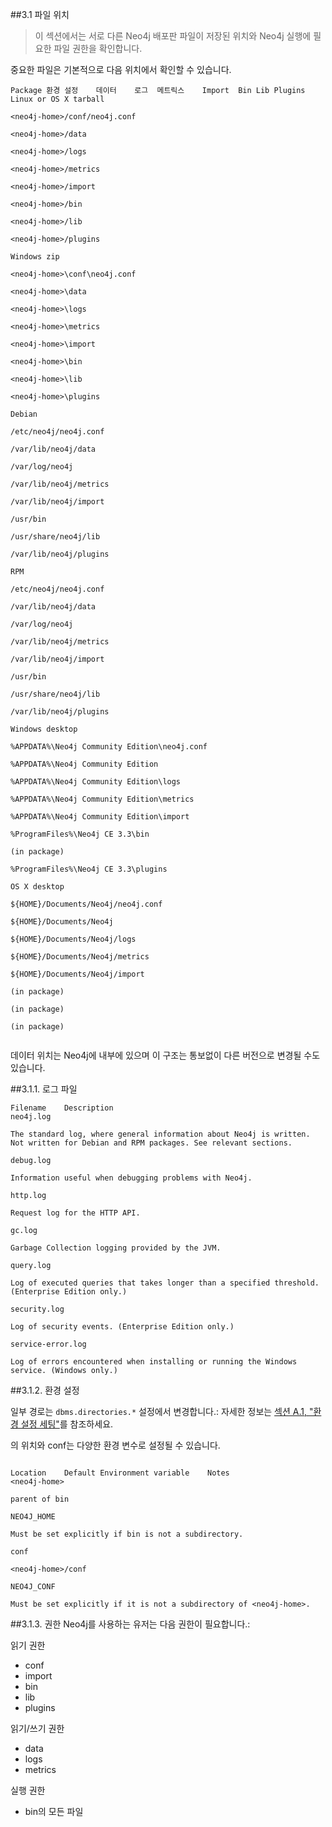 ##3.1 파일 위치

> 이 섹션에서는 서로 다른 Neo4j 배포판 파일이 저장된 위치와 Neo4j 실행에 필요한 파일 권한을 확인합니다. 

중요한 파일은 기본적으로 다음 위치에서 확인할 수 있습니다. 


```
Package	환경 설정	 데이터 	로그 	메트릭스	Import	Bin	Lib	Plugins
Linux or OS X tarball

<neo4j-home>/conf/neo4j.conf

<neo4j-home>/data

<neo4j-home>/logs

<neo4j-home>/metrics

<neo4j-home>/import

<neo4j-home>/bin

<neo4j-home>/lib

<neo4j-home>/plugins

Windows zip

<neo4j-home>\conf\neo4j.conf

<neo4j-home>\data

<neo4j-home>\logs

<neo4j-home>\metrics

<neo4j-home>\import

<neo4j-home>\bin

<neo4j-home>\lib

<neo4j-home>\plugins

Debian

/etc/neo4j/neo4j.conf

/var/lib/neo4j/data

/var/log/neo4j

/var/lib/neo4j/metrics

/var/lib/neo4j/import

/usr/bin

/usr/share/neo4j/lib

/var/lib/neo4j/plugins

RPM

/etc/neo4j/neo4j.conf

/var/lib/neo4j/data

/var/log/neo4j

/var/lib/neo4j/metrics

/var/lib/neo4j/import

/usr/bin

/usr/share/neo4j/lib

/var/lib/neo4j/plugins

Windows desktop

%APPDATA%\Neo4j Community Edition\neo4j.conf

%APPDATA%\Neo4j Community Edition

%APPDATA%\Neo4j Community Edition\logs

%APPDATA%\Neo4j Community Edition\metrics

%APPDATA%\Neo4j Community Edition\import

%ProgramFiles%\Neo4j CE 3.3\bin

(in package)

%ProgramFiles%\Neo4j CE 3.3\plugins

OS X desktop

${HOME}/Documents/Neo4j/neo4j.conf

${HOME}/Documents/Neo4j

${HOME}/Documents/Neo4j/logs

${HOME}/Documents/Neo4j/metrics

${HOME}/Documents/Neo4j/import

(in package)

(in package)

(in package)


```


데이터 위치는 Neo4j에 내부에 있으며 이 구조는 통보없이 다른 버전으로 변경될 수도 있습니다. 

##3.1.1. 로그 파일

```
Filename	Description
neo4j.log

The standard log, where general information about Neo4j is written. Not written for Debian and RPM packages. See relevant sections.

debug.log

Information useful when debugging problems with Neo4j.

http.log

Request log for the HTTP API.

gc.log

Garbage Collection logging provided by the JVM.

query.log

Log of executed queries that takes longer than a specified threshold. (Enterprise Edition only.)

security.log

Log of security events. (Enterprise Edition only.)

service-error.log

Log of errors encountered when installing or running the Windows service. (Windows only.)
```


##3.1.2. 환경 설정

일부 경로는 ```dbms.directories.*``` 설정에서 변경합니다.: 자세한 정보는 [섹션 A.1, "환경 설정 세팅"]("https://neo4j.com/docs/operations-manual/current/reference/configuration-settings/")를 참조하세요.

<neo4j-home>의 위치와 conf는 다양한 환경 변수로 설정될 수 있습니다. 


```

Location	Default	Environment variable	Notes
<neo4j-home>

parent of bin

NEO4J_HOME

Must be set explicitly if bin is not a subdirectory.

conf

<neo4j-home>/conf

NEO4J_CONF

Must be set explicitly if it is not a subdirectory of <neo4j-home>.

```


##3.1.3. 권한
Neo4j를 사용하는 유저는 다음 권한이 필요합니다.:

읽기 권한

+ conf
+ import
+ bin
+ lib
+ plugins

읽기/쓰기 권한

+ data
+ logs
+ metrics

실행 권한
+ bin의 모든 파일 
